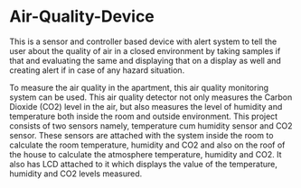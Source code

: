 # Air-Quality-Device
This is a sensor and controller based device with alert system to tell the user about the quality of air in a closed environment by taking samples if that and evaluating the same and displaying that on a display as well and creating alert if in case of any hazard situation.

To measure the air quality in the apartment, this air quality monitoring system can be used. This air quality detector not only measures the Carbon Dioxide (CO2) level in the air, but also measures the level of humidity and temperature both inside the room and outside environment. This project consists of two sensors namely, temperature cum humidity sensor and CO2 sensor. These sensors are attached with the system inside the room to calculate the room temperature, humidity and CO2 and also on the roof of the house to calculate the atmosphere temperature, humidity and CO2. It also has LCD attached to it which displays the value of the temperature, humidity and CO2 levels measured.

